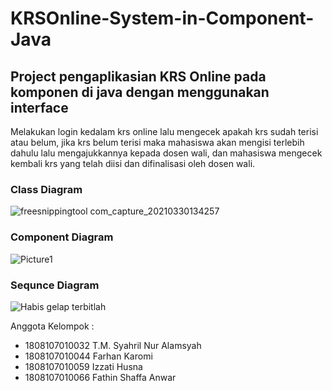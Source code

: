 # KRSOnline-System-in-Component-Java

## Project pengaplikasian KRS Online pada komponen di java dengan menggunakan interface
Melakukan login kedalam krs online lalu mengecek apakah krs sudah terisi atau belum, 
jika krs belum terisi maka mahasiswa akan mengisi terlebih dahulu lalu mengajukkannya kepada dosen wali, dan 
mahasiswa mengecek kembali krs yang telah diisi dan difinalisasi oleh dosen wali.

### Class Diagram
![freesnippingtool com_capture_20210330134257](https://user-images.githubusercontent.com/60872081/112945077-fe568080-915d-11eb-91f7-823333948d15.png)

### Component Diagram
![Picture1](https://user-images.githubusercontent.com/60872081/112935896-e6c3cb80-914e-11eb-8d65-2cd90468588c.jpg)

### Sequnce Diagram 
![Habis gelap terbitlah](https://user-images.githubusercontent.com/60872081/120971342-b9228080-c796-11eb-931b-d571d9954a86.png)

Anggota Kelompok :
- 1808107010032 T.M. Syahril Nur Alamsyah
- 1808107010044 Farhan Karomi
- 1808107010059 Izzati Husna
- 1808107010066 Fathin Shaffa Anwar
